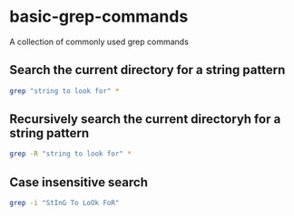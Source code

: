 # basic-grep-commands
A collection of commonly used grep commands

## Search the current directory for a string pattern
```bash
grep "string to look for" *
```

## Recursively search the current directoryh for a string pattern
```bash
grep -R "string to look for" *
```

## Case insensitive search
```bash
grep -i "StInG To LoOk FoR"
```
